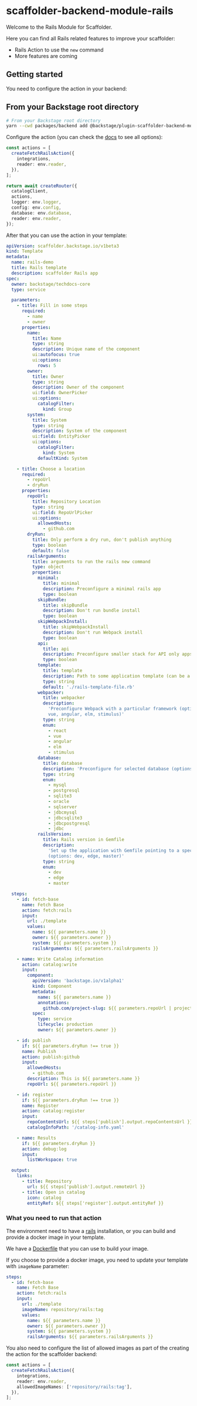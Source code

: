 # scaffolder-backend-module-rails

Welcome to the Rails Module for Scaffolder.

Here you can find all Rails related features to improve your scaffolder:

- Rails Action to use the `new` command
- More features are coming

## Getting started

You need to configure the action in your backend:

## From your Backstage root directory

```bash
# From your Backstage root directory
yarn --cwd packages/backend add @backstage/plugin-scaffolder-backend-module-rails
```

Configure the action (you can check
the [docs](https://backstage.io/docs/features/software-templates/writing-custom-actions#registering-custom-actions) to
see all options):

```typescript
const actions = [
  createFetchRailsAction({
    integrations,
    reader: env.reader,
  }),
];

return await createRouter({
  catalogClient,
  actions,
  logger: env.logger,
  config: env.config,
  database: env.database,
  reader: env.reader,
});
```

After that you can use the action in your template:

```yaml
apiVersion: scaffolder.backstage.io/v1beta3
kind: Template
metadata:
  name: rails-demo
  title: Rails template
  description: scaffolder Rails app
spec:
  owner: backstage/techdocs-core
  type: service

  parameters:
    - title: Fill in some steps
      required:
        - name
        - owner
      properties:
        name:
          title: Name
          type: string
          description: Unique name of the component
          ui:autofocus: true
          ui:options:
            rows: 5
        owner:
          title: Owner
          type: string
          description: Owner of the component
          ui:field: OwnerPicker
          ui:options:
            catalogFilter:
              kind: Group
        system:
          title: System
          type: string
          description: System of the component
          ui:field: EntityPicker
          ui:options:
            catalogFilter:
              kind: System
            defaultKind: System

    - title: Choose a location
      required:
        - repoUrl
        - dryRun
      properties:
        repoUrl:
          title: Repository Location
          type: string
          ui:field: RepoUrlPicker
          ui:options:
            allowedHosts:
              - github.com
        dryRun:
          title: Only perform a dry run, don't publish anything
          type: boolean
          default: false
        railsArguments:
          title: arguments to run the rails new command
          type: object
          properties:
            minimal:
              title: minimal
              description: Preconfigure a minimal rails app
              type: boolean
            skipBundle:
              title: skipBundle
              description: Don't run bundle install
              type: boolean
            skipWebpackInstall:
              title: skipWebpackInstall
              description: Don't run Webpack install
              type: boolean
            api:
              title: api
              description: Preconfigure smaller stack for API only apps
              type: boolean
            template:
              title: template
              description: Path to some application template (can be a filesystem path or URL)
              type: string
              default: './rails-template-file.rb'
            webpacker:
              title: webpacker
              description:
                'Preconfigure Webpack with a particular framework (options: react,
                vue, angular, elm, stimulus)'
              type: string
              enum:
                - react
                - vue
                - angular
                - elm
                - stimulus
            database:
              title: database
              description: 'Preconfigure for selected database (options: mysql/postgresql/sqlite3/oracle/sqlserver/jdbcmysql/jdbcsqlite3/jdbcpostgresql/jdbc)'
              type: string
              enum:
                - mysql
                - postgresql
                - sqlite3
                - oracle
                - sqlserver
                - jdbcmysql
                - jdbcsqlite3
                - jdbcpostgresql
                - jdbc
            railsVersion:
              title: Rails version in Gemfile
              description:
                'Set up the application with Gemfile pointing to a specific version
                (options: dev, edge, master)'
              type: string
              enum:
                - dev
                - edge
                - master

  steps:
    - id: fetch-base
      name: Fetch Base
      action: fetch:rails
      input:
        url: ./template
        values:
          name: ${{ parameters.name }}
          owner: ${{ parameters.owner }}
          system: ${{ parameters.system }}
          railsArguments: ${{ parameters.railsArguments }}

    - name: Write Catalog information
      action: catalog:write
      input:
        component:
          apiVersion: 'backstage.io/v1alpha1'
          kind: Component
          metadata:
            name: ${{ parameters.name }}
            annotations:
              github.com/project-slug: ${{ parameters.repoUrl | projectSlug }}
          spec:
            type: service
            lifecycle: production
            owner: ${{ parameters.owner }}

    - id: publish
      if: ${{ parameters.dryRun !== true }}
      name: Publish
      action: publish:github
      input:
        allowedHosts:
          - github.com
        description: This is ${{ parameters.name }}
        repoUrl: ${{ parameters.repoUrl }}

    - id: register
      if: ${{ parameters.dryRun !== true }}
      name: Register
      action: catalog:register
      input:
        repoContentsUrl: ${{ steps['publish'].output.repoContentsUrl }}
        catalogInfoPath: '/catalog-info.yaml'

    - name: Results
      if: ${{ parameters.dryRun }}
      action: debug:log
      input:
        listWorkspace: true

  output:
    links:
      - title: Repository
        url: ${{ steps['publish'].output.remoteUrl }}
      - title: Open in catalog
        icon: catalog
        entityRef: ${{ steps['register'].output.entityRef }}
```

### What you need to run that action

The environment need to have a [rails](https://github.com/rails/rails#getting-started) installation, or you can build and provide a docker image in your template.

We have a [Dockerfile](https://github.com/backstage/backstage/blob/master/plugins/scaffolder-backend-module-rails/Rails.dockerfile) that you can use to build your image.

If you choose to provide a docker image, you need to update your template with `imageName` parameter:

```yaml
steps:
  - id: fetch-base
    name: Fetch Base
    action: fetch:rails
    input:
      url: ./template
      imageName: repository/rails:tag
      values:
        name: ${{ parameters.name }}
        owner: ${{ parameters.owner }}
        system: ${{ parameters.system }}
        railsArguments: ${{ parameters.railsArguments }}
```

You also need to configure the list of allowed images as part of the creating the action for the scaffolder backend:

```typescript
const actions = [
  createFetchRailsAction({
    integrations,
    reader: env.reader,
    allowedImageNames: ['repository/rails:tag'],
  }),
];
```
